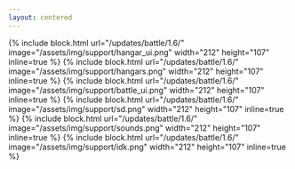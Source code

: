 ```yaml
---
layout: centered
---
```


{% include block.html url="/updates/battle/1.6/" image="/assets/img/support/hangar_ui.png" width="212" height="107" inline=true %}
{% include block.html url="/updates/battle/1.6/" image="/assets/img/support/hangars.png" width="212" height="107" inline=true %}
{% include block.html url="/updates/battle/1.6/" image="/assets/img/support/battle_ui.png" width="212" height="107" inline=true %}
{% include block.html url="/updates/battle/1.6/" image="/assets/img/support/sd.png" width="212" height="107" inline=true %}
{% include block.html url="/updates/battle/1.6/" image="/assets/img/support/sounds.png" width="212" height="107" inline=true %}
{% include block.html url="/updates/battle/1.6/" image="/assets/img/support/idk.png" width="212" height="107" inline=true %}